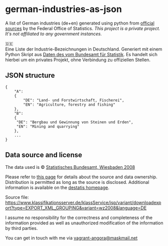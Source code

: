 # german-industries-as-json
A list of German industries (de+en) generated using python from [official sources](https://www.destatis.de/DE/Methoden/Klassifikationen/Gueter-Wirtschaftsklassifikationen/klassifikation-wz-2008.html) by the Federal Office of Statistics. *This project is a private project. It's not affiliated to any government instances.*
  
:de:  
Eine Liste der Industrie-Bezeichnungen in Deutschland. Generiert mit einem Python Skript 
aus [Daten des vom Bundesamt für Statistik](https://www.destatis.de/DE/Methoden/Klassifikationen/Gueter-Wirtschaftsklassifikationen/klassifikation-wz-2008.html). Es handelt sich hierbei um ein privates Projekt, ohne
Verbindung zu offiziellen Stellen.

## JSON structure
```
{
    "A": 
    {
        "DE": "Land- und Forstwirtschaft, Fischerei",
        "EN": "Agriculture, forestry and fishing"
    },
    "B": 
    {
     "DE": "Bergbau und Gewinnung von Steinen und Erden", 
     "EN": "Mining and quarrying"
    },
    ...
}
```

## Data source and license
The data used is © [Statistisches Bundesamt, Wiesbaden 2008](https://www.klassifikationsserver.de/klassService/jsp/common/url.jsf?variant=wz2008)

Please refer to [this page](https://www.klassifikationsserver.de/klassService/jsp/common/url.jsf?variant=wz2008) for details about the source and data ownership. Distribution is permitted as long as the source is disclosed.
Additional information is available on the [destatis homepage](https://www.destatis.de/DE/Methoden/Klassifikationen/Gueter-Wirtschaftsklassifikationen/klassifikation-wz-2008.html).
  
Source file: https://www.klassifikationsserver.de/klassService/jsp/variant/downloadexport?type=EXPORT_XML_GROUPING&variant=wz2008&language=DE

I assume no responsibility for the correctness and completeness of the information provided as well as unauthorized modification of the information by third parties.

You can get in touch with me via vagrant-angora@maskmail.net

